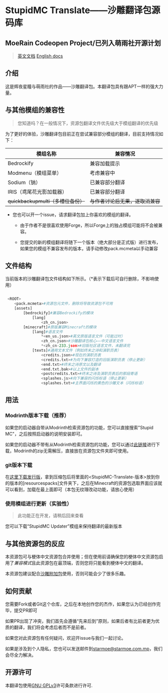 # StupidMC Translate——沙雕翻译包源码库

## MoeRain Codeopen Project/已列入萌雨社开源计划

>[英文文档](README_EN.MD)
>[English docs](README_EN.MD)

## 介绍

这是辉夜星瞳与萌雨社的作品——沙雕翻译包。本翻译包具有跟APT一样的强大力量。

## 与其他模组的兼容性

>您知道吗？在一般情况下，资源包翻译文件优先级大于模组翻译的优先级

为了更好的体验，沙雕翻译包目前正在尝试兼容部分模组的翻译，目前支持情况如下：

|模组名称|兼容情况|
|-------|------|
|Bedrockify|兼容加载提示|
|Modmenu（模组菜单）|考虑兼容中|
|Sodium（钠）|已兼容部分翻译|
|IRIS（鸢尾花光影加载器）|已兼容部分翻译|
|~~quickbackupmulti（多槽位备份）~~|~~与作者讨论后无果，遂取消兼容~~|

* 您也可以开一个issue，请求翻译包加上你喜欢的模组的翻译。

  * 由于作者不是很喜欢使用Forge，所以Forge上的独占模组可能将不会被兼容。

  * 您提交的新的模组翻译将随下一个版本（绝大部分是正式版）进行发布，如果您的模组不兼容发布的版本，请手动修改pack.mcmeta以手动兼容

## 文件结构

当前版本的沙雕翻译包文件结构如下所示。（*表示下载后可自行删除，不影响使用）

```Python

 <ROOT>
    <pack.mcmeta>#资源包元文件，删除将导致资源包不可用
    [assets]
        [bedrockify]#兼容Bedrockify的模块
            [lang]
                <zh_cn.json>
        [minecraft]#原版兼容Minecraft的模块
            [lang]#语言文件
                *<en_us.json>#英文原版语言文件（可能过时）
                <zh_cn.json>#沙雕翻译包核心——中文语言文件
                *<zh_cn-233.json>#旧版社区语言文件，未翻译完
            [texts]#通用文本文件（例如终末之诗和演职员表）
                <credits.json>#现在的演职员表
                <credits.txt>#为向下兼容打造的旧版演职员表（停止更新）
                <end.txt>#终末之诗原文以及翻译
                <end.txt.bak>#以上文件的副本
                <postcredits.txt>#终末之诗及演职员表后的那段寄语
                <splashes.js>#向下兼容的闪烁标语（停止更新）
                <splashes.txt>#主界面闪烁的黄色的沙雕文本（闪烁标语）


```

## 用法

### Modrinth版本下载（推荐）

如果您的启动器自带从Modrinth检索资源包的功能，您可以直接搜索"Stupid MC"，之后按照启动器的说明安装即可。

如果您的启动器不带有从Modrinth检索资源包的功能，您可以通过[此链接](https://modrinth.com/resourcepack/stupid-mc-translate-chn)进行下载，Modrinth的zip无需解压，直接放在资源包文件夹即可使用。

### git版本下载

在[这里下载发行版](https://github.com/EastCation/StupidMC-Translate/releases)，拿到压缩包后将里面的<StupidMC-Translate-版本>放到你的版本的[resourcespacks]文件夹下，之后在Minecraft的资源包选取界面应该就可以看到，加载在最上面即可（本包无纹理改动功能，请放心使用）

### 使用模组进行更新（实验性）

>此功能正在开发，请稍后回来查看

您可以下载“StupidMC Updater”模组来保持翻译的最新版本

## 与其他资源包的反应

本资源包可与梗体中文资源包合并使用；但在使用前请确保您的梗体中文资源包启用了*兼容模式*且此资源包在最顶端，否则您将只能看到梗体中文的翻译。

本资源包建议配合[沙雕附加包](https://starmoe-my.sharepoint.com/:f:/g/personal/starmoe_starmoe_com_mp/EvBq1wLCheJPiRnwIoZheEoB0HmMHYtBppgRUlmbveV69A?e=tElcnX)使用，否则可能会少了很多乐趣。

## 如何贡献

您需要Fork或者Git这个仓库，之后在本地创作您的杰作，如果您认为已经创作完毕，提交PR即可

如果PR出现了冲突，我们首先会遵循“先来后到”原则，如果后者有比前者更为优质的翻译，我们将会考虑后者而不是前者。

如果您对此资源包有任何疑问，欢迎开issue与我们一起讨论。

如果是涉及到个人隐私，您也可以发送邮件到[starmoe@starmoe.com.mp](mailto:starmoe@starmoe.com.mp)，我们会尽全力解决。

## 开源许可

本翻译包使用[GNU GPLv3](LICENSE)许可条款进行许可.
